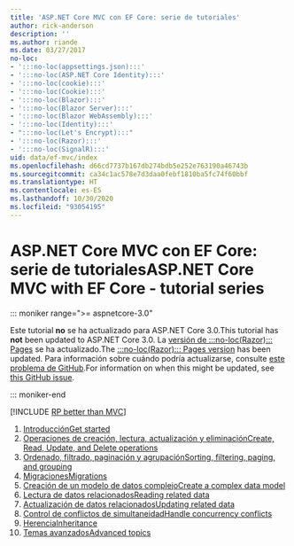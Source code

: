 ```yaml
---
title: 'ASP.NET Core MVC con EF Core: serie de tutoriales'
author: rick-anderson
description: ''
ms.author: riande
ms.date: 03/27/2017
no-loc:
- ':::no-loc(appsettings.json):::'
- ':::no-loc(ASP.NET Core Identity):::'
- ':::no-loc(cookie):::'
- ':::no-loc(Cookie):::'
- ':::no-loc(Blazor):::'
- ':::no-loc(Blazor Server):::'
- ':::no-loc(Blazor WebAssembly):::'
- ':::no-loc(Identity):::'
- ":::no-loc(Let's Encrypt):::"
- ':::no-loc(Razor):::'
- ':::no-loc(SignalR):::'
uid: data/ef-mvc/index
ms.openlocfilehash: d66cd7737b167db274bdb5e252e763190a46743b
ms.sourcegitcommit: ca34c1ac578e7d3daa0febf1810ba5fc74f60bbf
ms.translationtype: HT
ms.contentlocale: es-ES
ms.lasthandoff: 10/30/2020
ms.locfileid: "93054195"
---
```

# <a name="aspnet-core-mvc-with-ef-core---tutorial-series"></a><span data-ttu-id="f3162-102">ASP.NET Core MVC con EF Core: serie de tutoriales</span><span class="sxs-lookup"><span data-stu-id="f3162-102">ASP.NET Core MVC with EF Core - tutorial series</span></span>

::: moniker range=">= aspnetcore-3.0"

<span data-ttu-id="f3162-103">Este tutorial **no** se ha actualizado para ASP.NET Core 3.0.</span><span class="sxs-lookup"><span data-stu-id="f3162-103">This tutorial has **not** been updated to ASP.NET Core 3.0.</span></span> <span data-ttu-id="f3162-104">La [versión de :::no-loc(Razor)::: Pages](xref:data/ef-rp/intro) se ha actualizado.</span><span class="sxs-lookup"><span data-stu-id="f3162-104">The [:::no-loc(Razor)::: Pages version](xref:data/ef-rp/intro) has been updated.</span></span> <span data-ttu-id="f3162-105">Para información sobre cuándo podría actualizarse, consulte [este problema de GitHub](https://github.com/dotnet/AspNetCore.Docs/issues/13920).</span><span class="sxs-lookup"><span data-stu-id="f3162-105">For information on when this might be updated, see [this GitHub issue](https://github.com/dotnet/AspNetCore.Docs/issues/13920).</span></span>

::: moniker-end

[!INCLUDE [RP better than MVC](../../includes/RP-EF/rp-over-mvc.md)]

1. [<span data-ttu-id="f3162-106">Introducción</span><span class="sxs-lookup"><span data-stu-id="f3162-106">Get started</span></span>](xref:data/ef-mvc/intro)
1. [<span data-ttu-id="f3162-107">Operaciones de creación, lectura, actualización y eliminación</span><span class="sxs-lookup"><span data-stu-id="f3162-107">Create, Read, Update, and Delete operations</span></span>](xref:data/ef-mvc/crud)
1. [<span data-ttu-id="f3162-108">Ordenado, filtrado, paginación y agrupación</span><span class="sxs-lookup"><span data-stu-id="f3162-108">Sorting, filtering, paging, and grouping</span></span>](xref:data/ef-mvc/sort-filter-page)
1. [<span data-ttu-id="f3162-109">Migraciones</span><span class="sxs-lookup"><span data-stu-id="f3162-109">Migrations</span></span>](xref:data/ef-mvc/migrations)
1. [<span data-ttu-id="f3162-110">Creación de un modelo de datos complejo</span><span class="sxs-lookup"><span data-stu-id="f3162-110">Create a complex data model</span></span>](xref:data/ef-mvc/complex-data-model)
1. [<span data-ttu-id="f3162-111">Lectura de datos relacionados</span><span class="sxs-lookup"><span data-stu-id="f3162-111">Reading related data</span></span>](xref:data/ef-mvc/read-related-data)
1. [<span data-ttu-id="f3162-112">Actualización de datos relacionados</span><span class="sxs-lookup"><span data-stu-id="f3162-112">Updating related data</span></span>](xref:data/ef-mvc/update-related-data)
1. [<span data-ttu-id="f3162-113">Control de conflictos de simultaneidad</span><span class="sxs-lookup"><span data-stu-id="f3162-113">Handle concurrency conflicts</span></span>](xref:data/ef-mvc/concurrency)
1. [<span data-ttu-id="f3162-114">Herencia</span><span class="sxs-lookup"><span data-stu-id="f3162-114">Inheritance</span></span>](xref:data/ef-mvc/inheritance)
1. [<span data-ttu-id="f3162-115">Temas avanzados</span><span class="sxs-lookup"><span data-stu-id="f3162-115">Advanced topics</span></span>](xref:data/ef-mvc/advanced)
